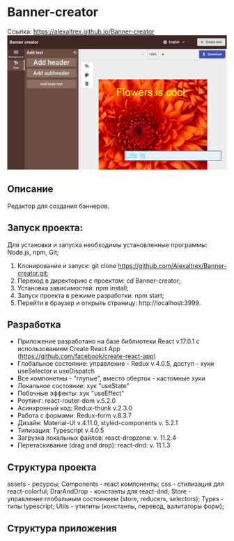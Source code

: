 # Banner-creator
Ссылка: https://alexaltrex.github.io/Banner-creator
<img src="src/assets/img/00.jpg" width="800">


## Описание
Редактор для создания баннеров.

## Запуск проекта:
Для установки и запуска необходимы установленные программы: Node.js, npm, Git;
1. Клонирование и запуск: git clone https://github.com/Alexaltrex/Banner-creator.git;
2. Переход в директорию с проектом: cd Banner-creator;
3. Установка зависимостей: npm install;
4. Запуск проекта в режиме разработки: npm start;
5. Перейти в браузер и открыть страницу: http://localhost:3999.

## Разработка
* Приложение разработано на базе библиотеки React v.17.0.1 с использованием Create React App (https://github.com/facebook/create-react-app)
* Глобальное состояние: управление - Redux v.4.0.5, доступ - хуки useSelector и useDispatch
* Все компонетны - "глупые", вместо оберток - кастомные хуки
* Локальное состояние: хук "useState"
* Побочные эффекты: хук "useEffect"
* Роутинг: react-router-dom v.5.2.0
* Асинхронный код: Redux-thunk v.2.3.0
* Работа с формами: Redux-form v.8.3.7
* Дизайн: Material-UI v.4.11.0, styled-components v. 5.2.1
* Типизация: Typescript v.4.0.5
* Загрузка локальных файлов: react-dropzone: v. 11.2.4
* Перетаскивание (drag and drop): react-dnd: v. 11.1.3

## Структура проекта
assets - ресурсы;
Components - react компоненты;
css - стилизация для react-colorful;
DrarAndDrop - константы для react-dnd;
Store - управление глобальным состоянием (store, reducers, selectors);
Types - типы typescript;
Utils - утилиты (константы, перевод, валитаторы форм);

## Структура приложения
